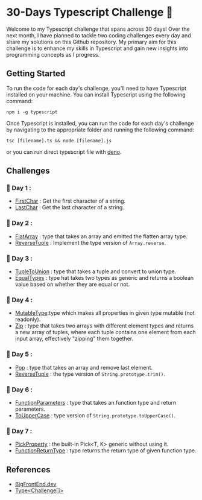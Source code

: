 
# 30-Days Typescript Challenge :dart:

Welcome to my Typescript challenge that spans across 30 days! Over the next month, I have planned to tackle two coding challenges every day and share my solutions on this Github repository. My primary aim for this challenge is to enhance my skills in Typescript and gain new insights into programming concepts as I progress.

## Getting Started

To run the code for each day's challenge, you'll need to have Typescript installed on your machine. You can install Typescript using the following command:

```
npm i -g typescript
```
Once Typescript is installed, you can run the code for each day's challenge by navigating to the appropriate folder and running the following command:
```
tsc [filename].ts && node [filename].js
```
or you can run direct typescript file with [deno](https://deno.land/manual@v1.32.3/introduction).

## Challenges
### :date: Day 1 :
- [FirstChar](./Day-1/FirstChar.ts) :  Get the first character of a string.
- [LastChar](./Day-1/LastChar.ts) : Get the last character of a string.

### :date: Day 2 :
- [FlatArray](./Day-2/FlatArray.ts) :  type that takes an array and emitted the flatten array type.
- [ReverseTuple](./Day-2/ReverseTuple.ts) : Implement the type version of ```Array.reverse```.

### :date: Day 3 :
- [TupleToUnion](./Day-3/TupleToUnion.ts) :  type that takes a tuple and convert to union type.
- [EqualTypes](./Day-3/EqualTypes.ts) : type hat takes two types as generic and returns a boolean value based on whether they are equal or not.

### :date: Day 4 :
- [MutableType](./Day-4/MutableType.ts):type which makes all properties in given type mutable (not readonly).
- [Zip](./Day-4/Zip.ts) : type that takes two arrays with different element types and returns a new array of tuples, where each tuple contains one element from each input array, effectively "zipping" them together.

### :date: Day 5 :
- [Pop](./Day-5/Pop.ts) :  type that takes an array and remove last element.
- [ReverseTuple](./Day-5/Trim.ts.ts) : the type version of ```String.prototype.trim()```.

### :date: Day 6 :
- [FunctionParameters](./Day-6/FunctionParameters.ts) :  type that takes an function type and return parameters.
- [ToUpperCase](./Day-6/ToUpperCase.ts) : type version of ```String.prototype.toUpperCase()```.

### :date: Day 7 :
- [PickProperty](./Day-7/PickProperty.ts) : the built-in Pick<T, K> generic without using it.
- [FunctionReturnType](./Day-7/FunctionReturnType.ts) : type returns the return type of given function type.

## References
* [BigFrontEnd.dev](https://bigfrontend.dev/)
* [Type\<Challenge[]>](https://tsch.js.org/)
